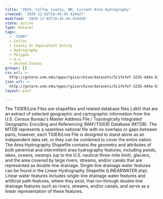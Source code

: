 ```yaml
---
title: '2010, Colfax County, NM, Current Area Hydrography'
created: '2020-12-02T16:45:45.424427'
modified: '2020-12-02T16:45:45.424438'
state: active
type: dataset
tags:
  - '35007'
  - Colfax
  - County Or Equivalent Entity
  - Hydrography
  - Polygon
  - U.s.
  - United States
groups: []
csv_url: >-
  http://gstore.unm.edu/apps/rgisarchive/datasets/5c1fe7ef-3235-4d4a-b389-bd1f36a27bc4/tl_2010_35007_areawater.derived.csv
json_url: >-
  http://gstore.unm.edu/apps/rgisarchive/datasets/5c1fe7ef-3235-4d4a-b389-bd1f36a27bc4/tl_2010_35007_areawater.derived.json
layout: post

---
```

The TIGER/Line Files are shapefiles and related database files (.dbf) that are an extract of selected geographic and cartographic information from the U.S. Census Bureau's Master Address File / Topologically Integrated Geographic Encoding and Referencing (MAF/TIGER) Database (MTDB).  The MTDB represents a seamless national file with no overlaps or gaps between parts, however, each TIGER/Line File is designed to stand alone as an independent data set, or they can be combined to cover the entire nation.  The Area Hydrography Shapefile contains the geometry and attributes of both perennial and intermittent area hydrography features, including ponds, lakes, oceans, swamps (up to the U.S. nautical three-mile limit), glaciers, and the area covered by large rivers, streams, and/or canals that are represented as double-line drainage.  Single-line drainage water features can be found in the Linear Hydrography Shapefile (LINEARWATER.shp).  Linear water features includes single-line drainage water features and artificial path features, where they exist, that run through double-line drainage features such as rivers, streams, and/or canals, and serve as a linear representation of these features.  

